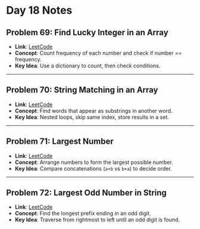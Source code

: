 # Day 18 Notes

## Problem 69: Find Lucky Integer in an Array
- **Link**: [LeetCode](https://leetcode.com/problems/find-lucky-integer-in-an-array/description/)
- **Concept**: Count frequency of each number and check if number == frequency.
- **Key Idea**: Use a dictionary to count, then check conditions.

---

## Problem 70: String Matching in an Array
- **Link**: [LeetCode](https://leetcode.com/problems/string-matching-in-an-array/description/)
- **Concept**: Find words that appear as substrings in another word.
- **Key Idea**: Nested loops, skip same index, store results in a set.

---

## Problem 71: Largest Number
- **Link**: [LeetCode](https://leetcode.com/problems/largest-number/description/)
- **Concept**: Arrange numbers to form the largest possible number.
- **Key Idea**: Compare concatenations (`a+b` vs `b+a`) to decide order.

---

## Problem 72: Largest Odd Number in String
- **Link**: [LeetCode](https://leetcode.com/problems/largest-odd-number-in-string/description/)
- **Concept**: Find the longest prefix ending in an odd digit.
- **Key Idea**: Traverse from rightmost to left until an odd digit is found.
